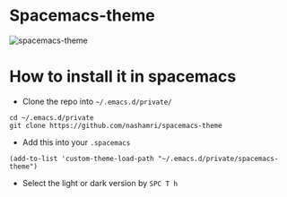 # Spacemacs-theme

![spacemacs-theme](http://www.nass3r.com/spacemacs-theme-screenshot.png)

# How to install it in spacemacs

* Clone the repo into `~/.emacs.d/private/`

```
cd ~/.emacs.d/private
git clone https://github.com/nashamri/spacemacs-theme
```

* Add this into your `.spacemacs`

```
(add-to-list 'custom-theme-load-path "~/.emacs.d/private/spacemacs-theme")
```

* Select the light or dark version by `SPC T h`
